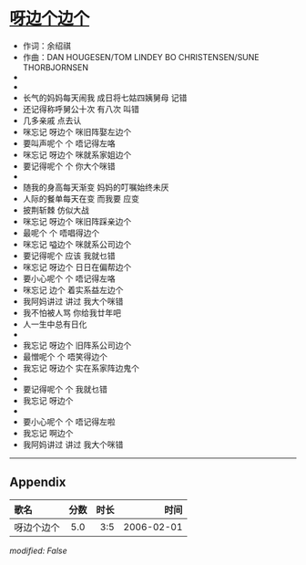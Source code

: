 # [呀边个边个](https://music.163.com/song?id=66099)

* 作词：余绍祺
* 作曲：DAN HOUGESEN/TOM LINDEY BO CHRISTENSEN/SUNE THORBJORNSEN
*
*
* 长气的妈妈每天闹我 成日将七姑四姨舅母 记错
* 还记得称呼舅公十次 有八次 叫错
* 几多亲戚 点去认
* 咪忘记 呀边个 咪旧阵娶左边个
* 要叫声呢个 个 唔记得左咯
* 咪忘记 呀边个 咪就系家姐边个
* 要记得呢个 个 你大个咪错
* 
* 随我的身高每天渐变 妈妈的叮嘱始终未厌
* 人际的餐单每天在变 而我要 应变
* 披荆斩棘 仿似大战
* 咪忘记 呀边个 咪旧阵踩亲边个
* 最呢个 个 唔唱得边个
* 咪忘记 嗌边个 咪就系公司边个
* 要记得呢个 应该 我就乜错
* 咪忘记 呀边个 日日在偏帮边个
* 要小心呢个 个 唔记得左咯
* 咪忘记 边个 着实系益左边个
* 我阿妈讲过 讲过 我大个咪错
* 我不怕被人骂 你给我廿年吧
* 人一生中总有日化
* 
* 我忘记 呀边个 旧阵系公司边个
* 最憎呢个 个 唔笑得边个
* 我忘记 呀边个 实在系家阵边鬼个
* 
* 要记得呢个 个 我就乜错
* 我忘记 呀边个
* 
* 要小心呢个 个 唔记得左啦
* 我忘记 啊边个
* 我阿妈讲过 讲过 我大个咪错


---

## Appendix

|歌名|分数|时长|时间|
|:---|:---:|---:|---:|
|呀边个边个|5.0|3:5|2006-02-01

*modified: False*